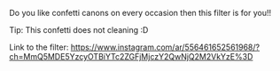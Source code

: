 Do you like confetti canons on every occasion then this filter is for you!! 

Tip: This confetti does not cleaning :D

Link to the filter: https://www.instagram.com/ar/556461652561968/?ch=MmQ5MDE5YzcyOTBiYTc2ZGFjMjczY2QwNjQ2M2VkYzE%3D 
